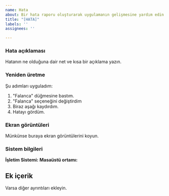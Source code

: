 ```yaml
---
name: Hata
about: Bir hata raporu oluşturarak uygulamanın gelişmesine yardım edin.
title: "[HATA]"
labels: ''
assignees: ''

---
```


<!--
Bu şablonu silmeyin!  
--->
### Hata açıklaması
Hatanın ne olduğuna dair net ve kısa bir açıklama yazın.

### Yeniden üretme
Şu adımları uyguladım:
1. "Falanca" düğmesine bastım.
2. "Falanca" seçeneğini değiştirdim
3. Biraz aşağı kaydırdım.
4. Hatayı gördüm.

### Ekran görüntüleri
Münkünse buraya ekran görüntülerini koyun.

### Sistem bilgileri
**İşletim Sistemi:**
**Masaüstü ortamı:**

## Ek içerik
Varsa diğer ayrıntıları ekleyin.
